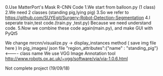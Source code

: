 0.Use MatterPort's Mask R-CNN Code
1.We start from balloon.py (1 class)
2.We need 2 classes (standing pig,lying pig) 
3.So we refer to https://github.com/SUYEgit/Surgery-Robot-Detection-Segmentation
4.I seperate train,test code.(train.py ,test.py) Because we need understand code.
5.Now we combine these code again(main.py), and make GUI with PyQt5

We change mrcnn/visualize.py  -> display_instances method ( save img file here )
In pig_images/   json file "region_attributes":{"name" : "standing_pig"} <---- class name
We use VGG Image Annotation tool http://www.robots.ox.ac.uk/~vgg/software/via/via-1.0.6.html

Not complete project (19/09/18)
